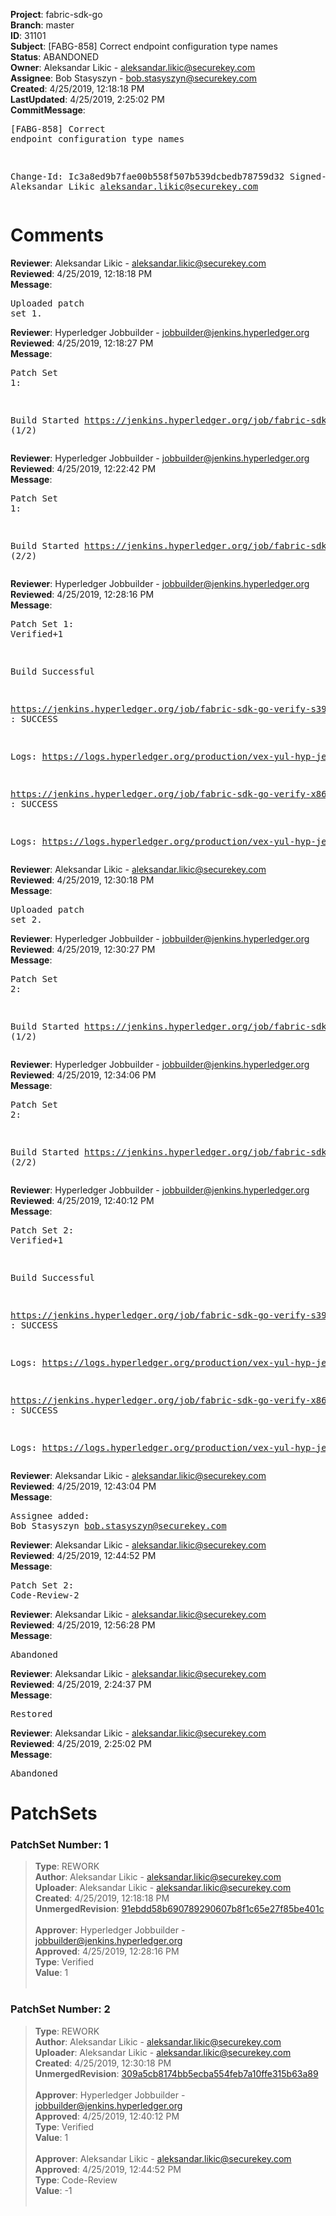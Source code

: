 <strong>Project</strong>: fabric-sdk-go<br><strong>Branch</strong>: master<br><strong>ID</strong>: 31101<br><strong>Subject</strong>: [FABG-858] Correct endpoint configuration type names<br><strong>Status</strong>: ABANDONED<br><strong>Owner</strong>: Aleksandar Likic - aleksandar.likic@securekey.com<br><strong>Assignee</strong>: Bob Stasyszyn - bob.stasyszyn@securekey.com<br><strong>Created</strong>: 4/25/2019, 12:18:18 PM<br><strong>LastUpdated</strong>: 4/25/2019, 2:25:02 PM<br><strong>CommitMessage</strong>:<br><pre>[FABG-858] Correct endpoint configuration type names

Change-Id: Ic3a8ed9b7fae00b558f507b539dcbedb78759d32
Signed-off-by: Aleksandar Likic <aleksandar.likic@securekey.com>
</pre><h1>Comments</h1><strong>Reviewer</strong>: Aleksandar Likic - aleksandar.likic@securekey.com<br><strong>Reviewed</strong>: 4/25/2019, 12:18:18 PM<br><strong>Message</strong>: <pre>Uploaded patch set 1.</pre><strong>Reviewer</strong>: Hyperledger Jobbuilder - jobbuilder@jenkins.hyperledger.org<br><strong>Reviewed</strong>: 4/25/2019, 12:18:27 PM<br><strong>Message</strong>: <pre>Patch Set 1:

Build Started https://jenkins.hyperledger.org/job/fabric-sdk-go-verify-s390x/159/ (1/2)</pre><strong>Reviewer</strong>: Hyperledger Jobbuilder - jobbuilder@jenkins.hyperledger.org<br><strong>Reviewed</strong>: 4/25/2019, 12:22:42 PM<br><strong>Message</strong>: <pre>Patch Set 1:

Build Started https://jenkins.hyperledger.org/job/fabric-sdk-go-verify-x86_64/121/ (2/2)</pre><strong>Reviewer</strong>: Hyperledger Jobbuilder - jobbuilder@jenkins.hyperledger.org<br><strong>Reviewed</strong>: 4/25/2019, 12:28:16 PM<br><strong>Message</strong>: <pre>Patch Set 1: Verified+1

Build Successful 

https://jenkins.hyperledger.org/job/fabric-sdk-go-verify-s390x/159/ : SUCCESS

Logs: https://logs.hyperledger.org/production/vex-yul-hyp-jenkins-3/fabric-sdk-go-verify-s390x/159

https://jenkins.hyperledger.org/job/fabric-sdk-go-verify-x86_64/121/ : SUCCESS

Logs: https://logs.hyperledger.org/production/vex-yul-hyp-jenkins-3/fabric-sdk-go-verify-x86_64/121</pre><strong>Reviewer</strong>: Aleksandar Likic - aleksandar.likic@securekey.com<br><strong>Reviewed</strong>: 4/25/2019, 12:30:18 PM<br><strong>Message</strong>: <pre>Uploaded patch set 2.</pre><strong>Reviewer</strong>: Hyperledger Jobbuilder - jobbuilder@jenkins.hyperledger.org<br><strong>Reviewed</strong>: 4/25/2019, 12:30:27 PM<br><strong>Message</strong>: <pre>Patch Set 2:

Build Started https://jenkins.hyperledger.org/job/fabric-sdk-go-verify-s390x/160/ (1/2)</pre><strong>Reviewer</strong>: Hyperledger Jobbuilder - jobbuilder@jenkins.hyperledger.org<br><strong>Reviewed</strong>: 4/25/2019, 12:34:06 PM<br><strong>Message</strong>: <pre>Patch Set 2:

Build Started https://jenkins.hyperledger.org/job/fabric-sdk-go-verify-x86_64/122/ (2/2)</pre><strong>Reviewer</strong>: Hyperledger Jobbuilder - jobbuilder@jenkins.hyperledger.org<br><strong>Reviewed</strong>: 4/25/2019, 12:40:12 PM<br><strong>Message</strong>: <pre>Patch Set 2: Verified+1

Build Successful 

https://jenkins.hyperledger.org/job/fabric-sdk-go-verify-s390x/160/ : SUCCESS

Logs: https://logs.hyperledger.org/production/vex-yul-hyp-jenkins-3/fabric-sdk-go-verify-s390x/160

https://jenkins.hyperledger.org/job/fabric-sdk-go-verify-x86_64/122/ : SUCCESS

Logs: https://logs.hyperledger.org/production/vex-yul-hyp-jenkins-3/fabric-sdk-go-verify-x86_64/122</pre><strong>Reviewer</strong>: Aleksandar Likic - aleksandar.likic@securekey.com<br><strong>Reviewed</strong>: 4/25/2019, 12:43:04 PM<br><strong>Message</strong>: <pre>Assignee added: Bob Stasyszyn <bob.stasyszyn@securekey.com></pre><strong>Reviewer</strong>: Aleksandar Likic - aleksandar.likic@securekey.com<br><strong>Reviewed</strong>: 4/25/2019, 12:44:52 PM<br><strong>Message</strong>: <pre>Patch Set 2: Code-Review-2</pre><strong>Reviewer</strong>: Aleksandar Likic - aleksandar.likic@securekey.com<br><strong>Reviewed</strong>: 4/25/2019, 12:56:28 PM<br><strong>Message</strong>: <pre>Abandoned</pre><strong>Reviewer</strong>: Aleksandar Likic - aleksandar.likic@securekey.com<br><strong>Reviewed</strong>: 4/25/2019, 2:24:37 PM<br><strong>Message</strong>: <pre>Restored</pre><strong>Reviewer</strong>: Aleksandar Likic - aleksandar.likic@securekey.com<br><strong>Reviewed</strong>: 4/25/2019, 2:25:02 PM<br><strong>Message</strong>: <pre>Abandoned</pre><h1>PatchSets</h1><h3>PatchSet Number: 1</h3><blockquote><strong>Type</strong>: REWORK<br><strong>Author</strong>: Aleksandar Likic - aleksandar.likic@securekey.com<br><strong>Uploader</strong>: Aleksandar Likic - aleksandar.likic@securekey.com<br><strong>Created</strong>: 4/25/2019, 12:18:18 PM<br><strong>UnmergedRevision</strong>: [91ebdd58b690789290607b8f1c65e27f85be401c](https://github.com/hyperledger-gerrit-archive/fabric-sdk-go/commit/91ebdd58b690789290607b8f1c65e27f85be401c)<br><br><strong>Approver</strong>: Hyperledger Jobbuilder - jobbuilder@jenkins.hyperledger.org<br><strong>Approved</strong>: 4/25/2019, 12:28:16 PM<br><strong>Type</strong>: Verified<br><strong>Value</strong>: 1<br><br></blockquote><h3>PatchSet Number: 2</h3><blockquote><strong>Type</strong>: REWORK<br><strong>Author</strong>: Aleksandar Likic - aleksandar.likic@securekey.com<br><strong>Uploader</strong>: Aleksandar Likic - aleksandar.likic@securekey.com<br><strong>Created</strong>: 4/25/2019, 12:30:18 PM<br><strong>UnmergedRevision</strong>: [309a5cb8174bb5ecba554feb7a10ffe315b63a89](https://github.com/hyperledger-gerrit-archive/fabric-sdk-go/commit/309a5cb8174bb5ecba554feb7a10ffe315b63a89)<br><br><strong>Approver</strong>: Hyperledger Jobbuilder - jobbuilder@jenkins.hyperledger.org<br><strong>Approved</strong>: 4/25/2019, 12:40:12 PM<br><strong>Type</strong>: Verified<br><strong>Value</strong>: 1<br><br><strong>Approver</strong>: Aleksandar Likic - aleksandar.likic@securekey.com<br><strong>Approved</strong>: 4/25/2019, 12:44:52 PM<br><strong>Type</strong>: Code-Review<br><strong>Value</strong>: -1<br><br></blockquote>